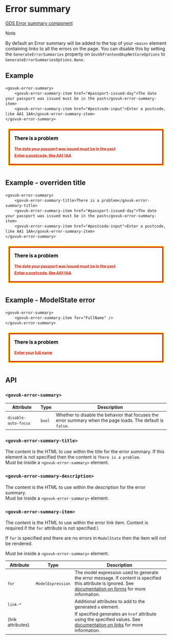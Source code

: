 # Error summary

[GDS Error summary component](https://design-system.service.gov.uk/components/error-summary/)

> [!NOTE]
> By default an Error summary will be added to the top of your `<main>` element containing links to all the errors on the page.
You can disable this by setting the `GenerateErrorSummaries` property on `GovUkFrontendAspNetCoreOptions` to `GenerateErrorSummariesOptions.None`.

## Example

```razor
<govuk-error-summary>
    <govuk-error-summary-item href="#passport-issued-day">The date your passport was issued must be in the past</govuk-error-summary-item>
    <govuk-error-summary-item href="#postcode-input">Enter a postcode, like AA1 1AA</govuk-error-summary-item>
</govuk-error-summary>
```

![Error message](../images/error-summary.png)

## Example - overriden title

```razor
<govuk-error-summary>
    <govuk-error-summary-title>There is a problem</govuk-error-summary-title>
    <govuk-error-summary-item href="#passport-issued-day">The date your passport was issued must be in the past</govuk-error-summary-item>
    <govuk-error-summary-item href="#postcode-input">Enter a postcode, like AA1 1AA</govuk-error-summary-item>
</govuk-error-summary>
```

![Error message](../images/error-summary-with-title.png)

## Example - ModelState error

```razor
<govuk-error-summary>
    <govuk-error-summary-item for="FullName" />
</govuk-error-summary>
```

![Error message](../images/error-summary-with-modelstate-error.png)

## API

### `<govuk-error-summary>`

| Attribute            | Type   | Description                                                                                                 |
|----------------------|--------|-------------------------------------------------------------------------------------------------------------|
| `disable-auto-focus` | `bool` | Whether to disable the behavior that focuses the error summary when the page loads. The default is `false`. |

### `<govuk-error-summary-title>`

The content is the HTML to use within the title for the error summary. If this element is not specified then the content is `There is a problem`.\
Must be inside a `<govuk-error-summary>` element.

### `<govuk-error-summary-description>`

The content is the HTML to use within the description for the error summary.\
Must be inside a `<govuk-error-summary>` element.

### `<govuk-error-summary-item>`

The content is the HTML to use within the error link item. Content is required if the `for` attribute is not specified.\

If `for` is specified and there are no errors in `ModelState` then the item will not be rendered.

Must be inside a `<govuk-error-summary>` element.

| Attribute         | Type              | Description                                                                                                                                                                 |
|-------------------|-------------------|-----------------------------------------------------------------------------------------------------------------------------------------------------------------------------|
| `for`             | `ModelExpression` | The model expression used to generate the error message. If content is specified this attribute is ignored. See [documentation on forms](../forms.md) for more information. |
| `link-*`          |                   | Additional attributes to add to the generated `a` element.                                                                                                                  |
| (link attributes) |                   | If specified generates an `href` attribute using the specified values. See [documentation on links](../links.md) for more information.                                      |
